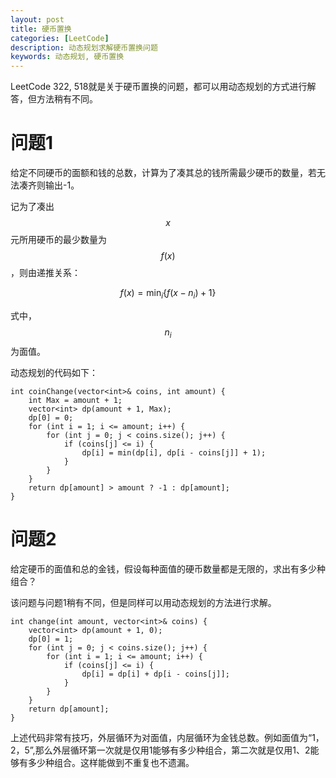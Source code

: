 ```yaml
---
layout: post
title: 硬币置换
categories: [LeetCode]
description: 动态规划求解硬币置换问题
keywords: 动态规划, 硬币置换
---
```


LeetCode 322, 518就是关于硬币置换的问题，都可以用动态规划的方式进行解答，但方法稍有不同。
# 问题1
给定不同硬币的面额和钱的总数，计算为了凑其总的钱所需最少硬币的数量，若无法凑齐则输出-1。

记为了凑出$$x$$元所用硬币的最少数量为$$f(x)$$，则由递推关系：

```math
f(x)=\min_{i} \left \{ f(x-n_{i}) + 1\right \}
```
式中，$$n_{i}$$为面值。


动态规划的代码如下：
```
int coinChange(vector<int>& coins, int amount) {
    int Max = amount + 1;
    vector<int> dp(amount + 1, Max);
    dp[0] = 0;
    for (int i = 1; i <= amount; i++) {
        for (int j = 0; j < coins.size(); j++) {
            if (coins[j] <= i) {
                dp[i] = min(dp[i], dp[i - coins[j]] + 1);
            }
        }
    }
    return dp[amount] > amount ? -1 : dp[amount];
}
```

# 问题2

给定硬币的面值和总的金钱，假设每种面值的硬币数量都是无限的，求出有多少种组合？

该问题与问题1稍有不同，但是同样可以用动态规划的方法进行求解。


```
int change(int amount, vector<int>& coins) {
    vector<int> dp(amount + 1, 0);
    dp[0] = 1;
    for (int j = 0; j < coins.size(); j++) {
        for (int i = 1; i <= amount; i++) {
            if (coins[j] <= i) {
                dp[i] = dp[i] + dp[i - coins[j]];
            }
        }
    }
    return dp[amount];
}
```
上述代码非常有技巧，外层循环为对面值，内层循环为金钱总数。例如面值为“1，2，5”,那么外层循环第一次就是仅用1能够有多少种组合，第二次就是仅用1、2能够有多少种组合。这样能做到不重复也不遗漏。
